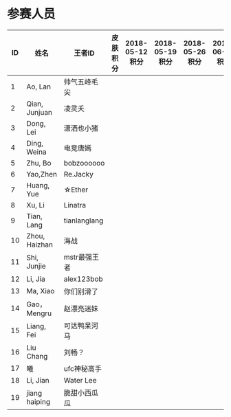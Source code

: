 # 参赛人员
ID|姓名|王者ID|皮肤积分|2018-05-12积分|2018-05-19积分|2018-05-26积分|2018-06-02积分
|----|----|----|----|----|----|----|----|
1|Ao, Lan |帅气五峰毛尖|||||
2|Qian, Junjuan |凌灵夭|||||
3|Dong, Lei |潇洒也小猪|||||
4|Ding, Weina |电竞唐嫣|||||
5|Zhu, Bo |bobzoooooo|||||
6|Yao,Zhen |Re.Jacky |||||
7|Huang, Yue |☆Ether|||||
8|Xu, Li |Linatra|||||
9|Tian, Lang |tianlanglang|||||
10|Zhou, Haizhan |海战|||||
11|Shi, Junjie |mstr最强王者|||||
12|Li, Jia |alex123bob|||||
13|Ma, Xiao |你们别滑了|||||
14|Gao，Mengru |赵漂亮迷妹|||||
15|Liang, Fei |可达鸭呆河马|||||
16|Liu Chang |刘畅？|||||
17|曦|ufc神秘高手|||||
18|Li, Jian|Water Lee|||||
19|jiang haiping|脆甜小西瓜瓜|||||
